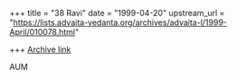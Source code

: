 +++
title = "38 Ravi"
date = "1999-04-20"
upstream_url = "https://lists.advaita-vedanta.org/archives/advaita-l/1999-April/010078.html"

+++
[Archive link](https://lists.advaita-vedanta.org/archives/advaita-l/1999-April/010078.html)

AUM

